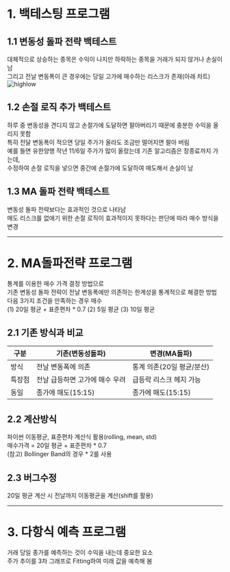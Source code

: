 # 1. 백테스팅 프로그램

## 1.1 변동성 돌파 전략 백테스트
  대체적으로 상승하는 종목은 수익이 나지만 하락하는 종목을 거래가 되지 않거나 손실이 남  
  그리고 전날 변동폭이 큰 경우에는 당일 고가에 매수하는 리스크가 존재(아래 차트)  
  ![highlow](https://github.com/user-attachments/assets/9664f5ae-403e-436b-a343-581ba21eec97)
## 1.2 손절 로직 추가 백테스트
  하루 중 변동성을 견디지 않고 손절가에 도달하면 팔아버리기 때문에 충분한 수익을 올리지 못함   
  특히 전달 변동폭이 적으면 당일 주가가 올라도 조금만 떨어지면 팔아 버림  
  예를 들면 유한양행 작년 11/6일 주가가 많이 올랐는데 기존 알고리즘은 장종료까지 가는데,   
  수정하여 손절 로직을 넣으면 중간에 손절가에 도달하여 매도해서 손실이 남
## 1.3 MA 돌파 전략 백테스트
  변동성 돌파 전략보다는 효과적인 것으로 나타남  
  매도 리스크를 없애기 위한 손절 로직이 효과적이지 못하다는 판단에 따라 매수 방식을 변경

--------------------------------  
# 2. MA돌파전략 프로그램
  통계를 이용한 매수 가격 결정 방법으로  
  기존 변동성 돌파 전략이 전날 변동폭에만 의존하는 한계성을 통계적으로 해결한 방법  
  다음 3가지 조건을 만족하는 경우 매수  
  (1) 20일 평균 + 표준편차 * 0.7 (2) 5일 평균 (3) 10일 평균  

## 2.1 기존 방식과 비교
|구분|기존(변동성돌파)|변경(MA돌파)|
|------|---|---|
|방식|전날 변동폭에 의존|통계 의존(20일 평균/분산)|
|특장점|전날 급등하면 고가에 매수 우려|급등락 리스크 헤지 가능|
|동일|종가에 매도(15:15)|종가에 매도(15:15)|

## 2.2 계산방식
  파이썬 이동평균, 표준편차 계산식 활용(rolling, mean, std)  
  매수가격 = 20일 평균 + 표준편차 * 0.7  
  (참고) Bollinger Band의 경우 * 2를 사용

## 2.3 버그수정
  20일 평균 계산 시 전날까지 이동평균을 계산(shift를 활용)  

--------------------------------  
# 3. 다항식 예측 프로그램
  거래 당일 종가를 예측하는 것이 수익을 내는데 중요한 요소  
  주가 추이를 3차 그래프로  Fitting하여 미래 값을 예측해 봄  

  
